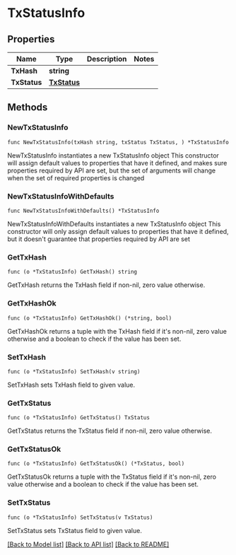 # TxStatusInfo

## Properties

Name | Type | Description | Notes
------------ | ------------- | ------------- | -------------
**TxHash** | **string** |  | 
**TxStatus** | [**TxStatus**](TxStatus.md) |  | 

## Methods

### NewTxStatusInfo

`func NewTxStatusInfo(txHash string, txStatus TxStatus, ) *TxStatusInfo`

NewTxStatusInfo instantiates a new TxStatusInfo object
This constructor will assign default values to properties that have it defined,
and makes sure properties required by API are set, but the set of arguments
will change when the set of required properties is changed

### NewTxStatusInfoWithDefaults

`func NewTxStatusInfoWithDefaults() *TxStatusInfo`

NewTxStatusInfoWithDefaults instantiates a new TxStatusInfo object
This constructor will only assign default values to properties that have it defined,
but it doesn't guarantee that properties required by API are set

### GetTxHash

`func (o *TxStatusInfo) GetTxHash() string`

GetTxHash returns the TxHash field if non-nil, zero value otherwise.

### GetTxHashOk

`func (o *TxStatusInfo) GetTxHashOk() (*string, bool)`

GetTxHashOk returns a tuple with the TxHash field if it's non-nil, zero value otherwise
and a boolean to check if the value has been set.

### SetTxHash

`func (o *TxStatusInfo) SetTxHash(v string)`

SetTxHash sets TxHash field to given value.


### GetTxStatus

`func (o *TxStatusInfo) GetTxStatus() TxStatus`

GetTxStatus returns the TxStatus field if non-nil, zero value otherwise.

### GetTxStatusOk

`func (o *TxStatusInfo) GetTxStatusOk() (*TxStatus, bool)`

GetTxStatusOk returns a tuple with the TxStatus field if it's non-nil, zero value otherwise
and a boolean to check if the value has been set.

### SetTxStatus

`func (o *TxStatusInfo) SetTxStatus(v TxStatus)`

SetTxStatus sets TxStatus field to given value.



[[Back to Model list]](../README.md#documentation-for-models) [[Back to API list]](../README.md#documentation-for-api-endpoints) [[Back to README]](../README.md)


